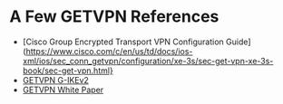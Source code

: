 # A Few GETVPN References

- [Cisco Group Encrypted Transport VPN Configuration Guide](https://www.cisco.com/c/en/us/td/docs/ios-xml/ios/sec_conn_getvpn/configuration/xe-3s/sec-get-vpn-xe-3s-book/sec-get-vpn.html}
- [GETVPN G-IKEv2](https://www.cisco.com/c/en/us/td/docs/ios-xml/ios/sec_conn_getvpn/configuration/xe-3s/sec-get-vpn-xe-3s-book/sec-get-vpn-gikev2.html)
- [GETVPN White Paper](https://www.cisco.com/c/en/us/products/collateral/security/group-encrypted-transport-vpn/deployment_guide_c07-624088.html)
